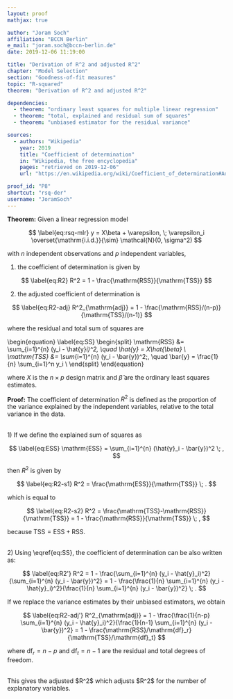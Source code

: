 ```yaml
---
layout: proof
mathjax: true

author: "Joram Soch"
affiliation: "BCCN Berlin"
e_mail: "joram.soch@bccn-berlin.de"
date: 2019-12-06 11:19:00

title: "Derivation of R^2 and adjusted R^2"
chapter: "Model Selection"
section: "Goodness-of-fit measures"
topic: "R-squared"
theorem: "Derivation of R^2 and adjusted R^2"

dependencies:
  - theorem: "ordinary least squares for multiple linear regression"
  - theorem: "total, explained and residual sum of squares"
  - theorem: "unbiased estimator for the residual variance"

sources:
  - authors: "Wikipedia"
    year: 2019
    title: "Coefficient of determination"
    in: "Wikipedia, the free encyclopedia"
    pages: "retrieved on 2019-12-06"
    url: "https://en.wikipedia.org/wiki/Coefficient_of_determination#Adjusted_R2"

proof_id: "P8"
shortcut: "rsq-der"
username: "JoramSoch"
---
```



**Theorem:** Given a linear regression model

$$ \label{eq:rsq-mlr}
y = X\beta + \varepsilon, \; \varepsilon_i \overset{\mathrm{i.i.d.}}{\sim} \mathcal{N}(0, \sigma^2)
$$

with $n$ independent observations and $p$ independent variables,

1) the coefficient of determination is given by

$$ \label{eq:R2}
R^2 = 1 - \frac{\mathrm{RSS}}{\mathrm{TSS}}
$$

2) the adjusted coefficient of determination is

$$ \label{eq:R2-adj}
R^2_{\mathrm{adj}} = 1 - \frac{\mathrm{RSS}/(n-p)}{\mathrm{TSS}/(n-1)}
$$

where the residual and total sum of squares are

\begin{equation} \label{eq:SS}
\begin{split}
\mathrm{RSS} &= \sum_{i=1}^{n} (y_i - \hat{y}_i)^2, \quad \hat{y} = X\hat{\beta} \\
\mathrm{TSS} &= \sum_{i=1}^{n} (y_i - \bar{y})^2\;, \quad \bar{y} = \frac{1}{n} \sum_{i=1}^n y_i \\
\end{split}
\end{equation}

where $X$ is the $n \times p$ design matrix and $\hat{\beta}$ are the ordinary least squares estimates.


**Proof:** The coefficient of determination $R^2$ is defined as the proportion of the variance explained by the independent variables, relative to the total variance in the data.

<br>
1) If we define the explained sum of squares as

$$ \label{eq:ESS}
\mathrm{ESS} = \sum_{i=1}^{n} (\hat{y}_i - \bar{y})^2 \; ,
$$

then $R^2$ is given by

$$ \label{eq:R2-s1}
R^2 = \frac{\mathrm{ESS}}{\mathrm{TSS}} \; .
$$

which is equal to

$$ \label{eq:R2-s2}
R^2 = \frac{\mathrm{TSS}-\mathrm{RSS}}{\mathrm{TSS}} = 1 - \frac{\mathrm{RSS}}{\mathrm{TSS}} \; ,
$$

because $\mathrm{TSS} = \mathrm{ESS} + \mathrm{RSS}$.

<br>
2) Using \eqref{eq:SS}, the coefficient of determination can be also written as:

$$ \label{eq:R2'}
R^2 = 1 - \frac{\sum_{i=1}^{n} (y_i - \hat{y}_i)^2}{\sum_{i=1}^{n} (y_i - \bar{y})^2} = 1 - \frac{\frac{1}{n} \sum_{i=1}^{n} (y_i - \hat{y}_i)^2}{\frac{1}{n} \sum_{i=1}^{n} (y_i - \bar{y})^2} \; .
$$

If we replace the variance estimates by their unbiased estimators, we obtain

$$ \label{eq:R2-adj'}
R^2_{\mathrm{adj}} = 1 - \frac{\frac{1}{n-p} \sum_{i=1}^{n} (y_i - \hat{y}_i)^2}{\frac{1}{n-1} \sum_{i=1}^{n} (y_i - \bar{y})^2} = 1 - \frac{\mathrm{RSS}/\mathrm{df}_r}{\mathrm{TSS}/\mathrm{df}_t}
$$

where $\mathrm{df}_r = n-p$ and $\mathrm{df}_t = n-1$ are the residual and total degrees of freedom.

<br>
This gives the adjusted $R^2$ which adjusts $R^2$ for the number of explanatory variables.